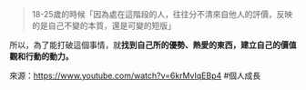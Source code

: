 >18-25歲的時候「因為處在這階段的人，往往分不清來自他人的評價，反映的是自己不變的本質，還是可變的短版」

所以，為了能打破這個事情，就**找到自己所的優勢、熱愛的東西，建立自己的價值觀和行動的動力。**

來源：https://www.youtube.com/watch?v=6krMvIqEBp4
#個人成長 